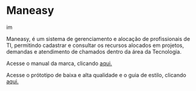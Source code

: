 # Maneasy

im

Maneasy, é um sistema de gerenciamento e alocação de profissionais de TI, permitindo cadastrar e consultar os recursos alocados em projetos, demandas e atendimento de chamados dentro da área da Tecnologia.

Acesse o manual da marca, clicando [aqui.](https://www.canva.com/design/DAFglhtjNB0/a193T7KIrkSvyGkda8jfqw/edit?utm_content=DAFglhtjNB0&utm_campaign=designshare&utm_medium=link2&utm_source=sharebutton)

Acesse o prótotipo de baixa e alta qualidade e o guia de estilo, clicando [aqui.](https://www.figma.com/file/zKDXfkQNWlcK7Xr1beANBH/Prototipa%C3%A7%C3%A3o---Maneasy?type=design&node-id=1%3A3&t=9s5NZZMLBTD35XYA-1)
